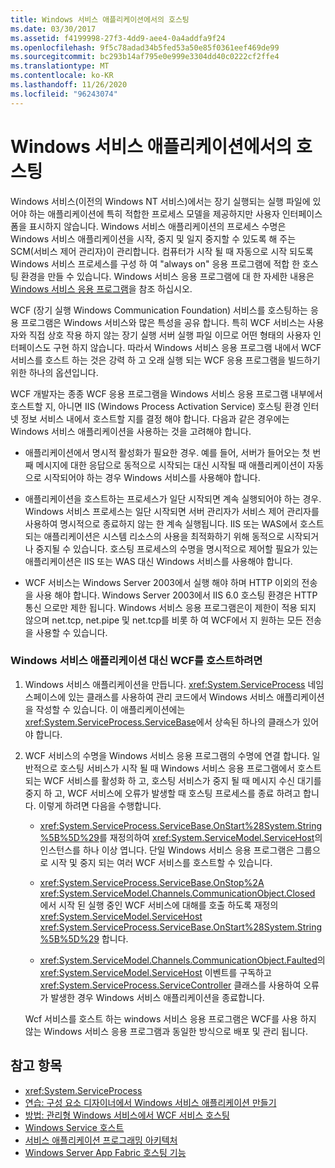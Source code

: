 ```yaml
---
title: Windows 서비스 애플리케이션에서의 호스팅
ms.date: 03/30/2017
ms.assetid: f4199998-27f3-4dd9-aee4-0a4addfa9f24
ms.openlocfilehash: 9f5c78adad34b5fed53a50e85f0361eef469de99
ms.sourcegitcommit: bc293b14af795e0e999e3304dd40c0222cf2ffe4
ms.translationtype: MT
ms.contentlocale: ko-KR
ms.lasthandoff: 11/26/2020
ms.locfileid: "96243074"
---
```

# <a name="hosting-in-a-windows-service-application"></a>Windows 서비스 애플리케이션에서의 호스팅

Windows 서비스(이전의 Windows NT 서비스)에서는 장기 실행되는 실행 파일에 있어야 하는 애플리케이션에 특히 적합한 프로세스 모델을 제공하지만 사용자 인터페이스 폼을 표시하지 않습니다. Windows 서비스 애플리케이션의 프로세스 수명은 Windows 서비스 애플리케이션을 시작, 중지 및 일지 중지할 수 있도록 해 주는 SCM(서비스 제어 관리자)이 관리합니다. 컴퓨터가 시작 될 때 자동으로 시작 되도록 Windows 서비스 프로세스를 구성 하 여 "always on" 응용 프로그램에 적합 한 호스팅 환경을 만들 수 있습니다. Windows 서비스 응용 프로그램에 대 한 자세한 내용은 [Windows 서비스 응용 프로그램](https://go.microsoft.com/fwlink/?LinkId=89450)을 참조 하십시오.  
  
 WCF (장기 실행 Windows Communication Foundation) 서비스를 호스팅하는 응용 프로그램은 Windows 서비스와 많은 특성을 공유 합니다. 특히 WCF 서비스는 사용자와 직접 상호 작용 하지 않는 장기 실행 서버 실행 파일 이므로 어떤 형태의 사용자 인터페이스도 구현 하지 않습니다. 따라서 Windows 서비스 응용 프로그램 내에서 WCF 서비스를 호스트 하는 것은 강력 하 고 오래 실행 되는 WCF 응용 프로그램을 빌드하기 위한 하나의 옵션입니다.  
  
 WCF 개발자는 종종 WCF 응용 프로그램을 Windows 서비스 응용 프로그램 내부에서 호스트할 지, 아니면 IIS (Windows Process Activation Service) 호스팅 환경 인터넷 정보 서비스 내에서 호스트할 지를 결정 해야 합니다. 다음과 같은 경우에는 Windows 서비스 애플리케이션을 사용하는 것을 고려해야 합니다.  
  
- 애플리케이션에서 명시적 활성화가 필요한 경우. 예를 들어, 서버가 들어오는 첫 번째 메시지에 대한 응답으로 동적으로 시작되는 대신 시작될 때 애플리케이션이 자동으로 시작되어야 하는 경우 Windows 서비스를 사용해야 합니다.  
  
- 애플리케이션을 호스트하는 프로세스가 일단 시작되면 계속 실행되어야 하는 경우. Windows 서비스 프로세스는 일단 시작되면 서버 관리자가 서비스 제어 관리자를 사용하여 명시적으로 종료하지 않는 한 계속 실행됩니다. IIS 또는 WAS에서 호스트되는 애플리케이션은 시스템 리소스의 사용을 최적화하기 위해 동적으로 시작되거나 중지될 수 있습니다. 호스팅 프로세스의 수명을 명시적으로 제어할 필요가 있는 애플리케이션은 IIS 또는 WAS 대신 Windows 서비스를 사용해야 합니다.  
  
- WCF 서비스는 Windows Server 2003에서 실행 해야 하며 HTTP 이외의 전송을 사용 해야 합니다. Windows Server 2003에서 IIS 6.0 호스팅 환경은 HTTP 통신 으로만 제한 됩니다. Windows 서비스 응용 프로그램은이 제한이 적용 되지 않으며 net.tcp, net.pipe 및 net.tcp를 비롯 하 여 WCF에서 지 원하는 모든 전송을 사용할 수 있습니다.  
  
### <a name="to-host-wcf-inside-of-a-windows-service-application"></a>Windows 서비스 애플리케이션 대신 WCF를 호스트하려면  
  
1. Windows 서비스 애플리케이션을 만듭니다. <xref:System.ServiceProcess> 네임스페이스에 있는 클래스를 사용하여 관리 코드에서 Windows 서비스 애플리케이션을 작성할 수 있습니다. 이 애플리케이션에는 <xref:System.ServiceProcess.ServiceBase>에서 상속된 하나의 클래스가 있어야 합니다.  
  
2. WCF 서비스의 수명을 Windows 서비스 응용 프로그램의 수명에 연결 합니다. 일반적으로 호스팅 서비스가 시작 될 때 Windows 서비스 응용 프로그램에서 호스트 되는 WCF 서비스를 활성화 하 고, 호스팅 서비스가 중지 될 때 메시지 수신 대기를 중지 하 고, WCF 서비스에 오류가 발생할 때 호스팅 프로세스를 종료 하려고 합니다. 이렇게 하려면 다음을 수행합니다.  
  
    - <xref:System.ServiceProcess.ServiceBase.OnStart%28System.String%5B%5D%29>를 재정의하여 <xref:System.ServiceModel.ServiceHost>의 인스턴스를 하나 이상 엽니다. 단일 Windows 서비스 응용 프로그램은 그룹으로 시작 및 중지 되는 여러 WCF 서비스를 호스트할 수 있습니다.  
  
    - <xref:System.ServiceProcess.ServiceBase.OnStop%2A> <xref:System.ServiceModel.Channels.CommunicationObject.Closed> 에서 시작 된 실행 중인 WCF 서비스에 대해를 호출 하도록 재정의 <xref:System.ServiceModel.ServiceHost> <xref:System.ServiceProcess.ServiceBase.OnStart%28System.String%5B%5D%29> 합니다.  
  
    - <xref:System.ServiceModel.Channels.CommunicationObject.Faulted>의 <xref:System.ServiceModel.ServiceHost> 이벤트를 구독하고 <xref:System.ServiceProcess.ServiceController> 클래스를 사용하여 오류가 발생한 경우 Windows 서비스 애플리케이션을 종료합니다.  
  
     Wcf 서비스를 호스트 하는 windows 서비스 응용 프로그램은 WCF를 사용 하지 않는 Windows 서비스 응용 프로그램과 동일한 방식으로 배포 및 관리 됩니다.  
  
## <a name="see-also"></a>참고 항목

- <xref:System.ServiceProcess>
- [연습: 구성 요소 디자이너에서 Windows 서비스 애플리케이션 만들기](https://go.microsoft.com/fwlink/?LinkId=94875)
- [방법: 관리형 Windows 서비스에서 WCF 서비스 호스팅](how-to-host-a-wcf-service-in-a-managed-windows-service.md)
- [Windows Service 호스트](../samples/windows-service-host.md)
- [서비스 애플리케이션 프로그래밍 아키텍처](https://go.microsoft.com/fwlink/?LinkId=94876)
- [Windows Server App Fabric 호스팅 기능](/previous-versions/appfabric/ee677189(v=azure.10))
